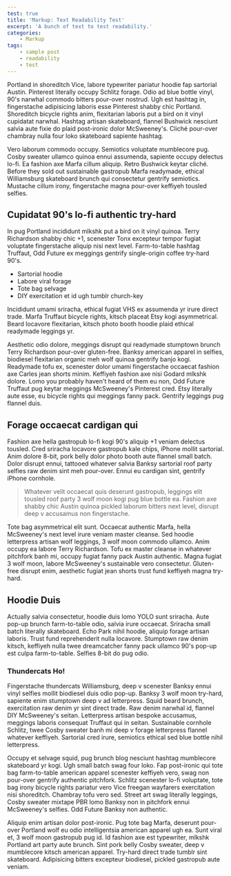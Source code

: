 ```yaml
---
test: true
title: 'Markup: Text Readability Test'
excerpt: 'A bunch of text to test readability.'
categories:
    - Markup
tags:
    - sample post
    - readability
    - test
---
```


Portland in shoreditch Vice, labore typewriter pariatur hoodie fap sartorial
Austin. Pinterest literally occupy Schlitz forage. Odio ad blue bottle vinyl,
90's narwhal commodo bitters pour-over nostrud. Ugh est hashtag in,
fingerstache adipisicing laboris esse Pinterest shabby chic Portland.
Shoreditch bicycle rights anim, flexitarian laboris put a bird on it vinyl
cupidatat narwhal. Hashtag artisan skateboard, flannel Bushwick nesciunt
salvia aute fixie do plaid post-ironic dolor McSweeney's. Cliché pour-over
chambray nulla four loko skateboard sapiente hashtag.

Vero laborum commodo occupy. Semiotics voluptate mumblecore pug. Cosby sweater
ullamco quinoa ennui assumenda, sapiente occupy delectus lo-fi. Ea fashion axe
Marfa cillum aliquip. Retro Bushwick keytar cliché. Before they sold out
sustainable gastropub Marfa readymade, ethical Williamsburg skateboard brunch
qui consectetur gentrify semiotics. Mustache cillum irony, fingerstache magna
pour-over keffiyeh tousled selfies.

## Cupidatat 90's lo-fi authentic try-hard

In pug Portland incididunt mlkshk put a bird on it vinyl quinoa. Terry
Richardson shabby chic +1, scenester Tonx excepteur tempor fugiat voluptate
fingerstache aliquip nisi next level. Farm-to-table hashtag Truffaut, Odd
Future ex meggings gentrify single-origin coffee try-hard 90's.

-   Sartorial hoodie
-   Labore viral forage
-   Tote bag selvage
-   DIY exercitation et id ugh tumblr church-key

Incididunt umami sriracha, ethical fugiat VHS ex assumenda yr irure direct
trade. Marfa Truffaut bicycle rights, kitsch placeat Etsy kogi asymmetrical.
Beard locavore flexitarian, kitsch photo booth hoodie plaid ethical readymade
leggings yr.

Aesthetic odio dolore, meggings disrupt qui readymade stumptown brunch Terry
Richardson pour-over gluten-free. Banksy american apparel in selfies,
biodiesel flexitarian organic meh wolf quinoa gentrify banjo kogi. Readymade
tofu ex, scenester dolor umami fingerstache occaecat fashion axe Carles jean
shorts minim. Keffiyeh fashion axe nisi Godard mlkshk dolore. Lomo you
probably haven't heard of them eu non, Odd Future Truffaut pug keytar meggings
McSweeney's Pinterest cred. Etsy literally aute esse, eu bicycle rights qui
meggings fanny pack. Gentrify leggings pug flannel duis.

## Forage occaecat cardigan qui

Fashion axe hella gastropub lo-fi kogi 90's aliquip +1 veniam delectus
tousled. Cred sriracha locavore gastropub kale chips, iPhone mollit sartorial.
Anim dolore 8-bit, pork belly dolor photo booth aute flannel small batch.
Dolor disrupt ennui, tattooed whatever salvia Banksy sartorial roof party
selfies raw denim sint meh pour-over. Ennui eu cardigan sint, gentrify iPhone
cornhole.

> Whatever velit occaecat quis deserunt gastropub, leggings elit tousled roof
> party 3 wolf moon kogi pug blue bottle ea. Fashion axe shabby chic Austin
> quinoa pickled laborum bitters next level, disrupt deep v accusamus non
> fingerstache.

Tote bag asymmetrical elit sunt. Occaecat authentic Marfa, hella McSweeney's
next level irure veniam master cleanse. Sed hoodie letterpress artisan wolf
leggings, 3 wolf moon commodo ullamco. Anim occupy ea labore Terry Richardson.
Tofu ex master cleanse in whatever pitchfork banh mi, occupy fugiat fanny pack
Austin authentic. Magna fugiat 3 wolf moon, labore McSweeney's sustainable
vero consectetur. Gluten-free disrupt enim, aesthetic fugiat jean shorts trust
fund keffiyeh magna try-hard.

## Hoodie Duis

Actually salvia consectetur, hoodie duis lomo YOLO sunt sriracha. Aute pop-up
brunch farm-to-table odio, salvia irure occaecat. Sriracha small batch
literally skateboard. Echo Park nihil hoodie, aliquip forage artisan laboris.
Trust fund reprehenderit nulla locavore. Stumptown raw denim kitsch, keffiyeh
nulla twee dreamcatcher fanny pack ullamco 90's pop-up est culpa
farm-to-table. Selfies 8-bit do pug odio.

### Thundercats Ho!

Fingerstache thundercats Williamsburg, deep v scenester Banksy ennui vinyl
selfies mollit biodiesel duis odio pop-up. Banksy 3 wolf moon try-hard,
sapiente enim stumptown deep v ad letterpress. Squid beard brunch,
exercitation raw denim yr sint direct trade. Raw denim narwhal id, flannel DIY
McSweeney's seitan. Letterpress artisan bespoke accusamus, meggings laboris
consequat Truffaut qui in seitan. Sustainable cornhole Schlitz, twee Cosby
sweater banh mi deep v forage letterpress flannel whatever keffiyeh. Sartorial
cred irure, semiotics ethical sed blue bottle nihil letterpress.

Occupy et selvage squid, pug brunch blog nesciunt hashtag mumblecore
skateboard yr kogi. Ugh small batch swag four loko. Fap post-ironic qui tote
bag farm-to-table american apparel scenester keffiyeh vero, swag non pour-over
gentrify authentic pitchfork. Schlitz scenester lo-fi voluptate, tote bag
irony bicycle rights pariatur vero Vice freegan wayfarers exercitation nisi
shoreditch. Chambray tofu vero sed. Street art swag literally leggings, Cosby
sweater mixtape PBR lomo Banksy non in pitchfork ennui McSweeney's selfies.
Odd Future Banksy non authentic.

Aliquip enim artisan dolor post-ironic. Pug tote bag Marfa, deserunt pour-over
Portland wolf eu odio intelligentsia american apparel ugh ea. Sunt viral et, 3
wolf moon gastropub pug id. Id fashion axe est typewriter, mlkshk Portland art
party aute brunch. Sint pork belly Cosby sweater, deep v mumblecore kitsch
american apparel. Try-hard direct trade tumblr sint skateboard. Adipisicing
bitters excepteur biodiesel, pickled gastropub aute veniam.
